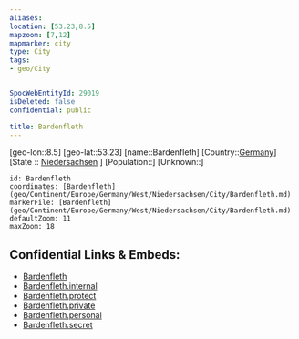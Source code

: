 ```yaml
---
aliases: 
location: [53.23,8.5]
mapzoom: [7,12] 
mapmarker: city 
type: City
tags:
- geo/City


SpocWebEntityId: 29019
isDeleted: false
confidential: public

title: Bardenfleth
---
```

[geo-lon::8.5]
[geo-lat::53.23]
[name::Bardenfleth]
[Country::[Germany](geo/Continent/Europe/Germany.md)]
[State :: [Niedersachsen](geo/Continent/Europe/Germany/West/Niedersachsen.md) ]
[Population::]
[Unknown::]


```leaflet
id: Bardenfleth
coordinates: [Bardenfleth](geo/Continent/Europe/Germany/West/Niedersachsen/City/Bardenfleth.md)
markerFile: [Bardenfleth](geo/Continent/Europe/Germany/West/Niedersachsen/City/Bardenfleth.md)
defaultZoom: 11 
maxZoom: 18
```


## Confidential Links & Embeds: 
- [Bardenfleth](../../../../../../../../_public/geo/Continent/Europe/Germany/West/Niedersachsen/City/Bardenfleth.md) 
- [Bardenfleth.internal](../../../../../../../../_internal/geo/Continent/Europe/Germany/West/Niedersachsen/City/Bardenfleth.internal.md) 
- [Bardenfleth.protect](../../../../../../../../_protect/geo/Continent/Europe/Germany/West/Niedersachsen/City/Bardenfleth.protect.md) 
- [Bardenfleth.private](../../../../../../../../_private/geo/Continent/Europe/Germany/West/Niedersachsen/City/Bardenfleth.private.md) 
- [Bardenfleth.personal](../../../../../../../../_personal/geo/Continent/Europe/Germany/West/Niedersachsen/City/Bardenfleth.personal.md) 
- [Bardenfleth.secret](../../../../../../../../_secret/geo/Continent/Europe/Germany/West/Niedersachsen/City/Bardenfleth.secret.md) 
